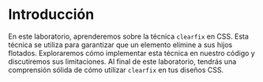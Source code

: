 # Introducción

En este laboratorio, aprenderemos sobre la técnica `clearfix` en CSS. Esta técnica se utiliza para garantizar que un elemento elimine a sus hijos flotados. Exploraremos cómo implementar esta técnica en nuestro código y discutiremos sus limitaciones. Al final de este laboratorio, tendrás una comprensión sólida de cómo utilizar `clearfix` en tus diseños CSS.
